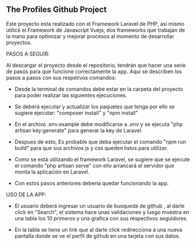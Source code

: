 
<h2>The Profiles Github Project</h2>

<p>
Este proyecto esta realizado con el Framework Laravel de PHP, así mismo utilicé el Framework de Javascript Vuejs, dos frameworks que trabajan de la mano para optimizar y mejorar procesos al momento de desarrollar proyectos.

PASOS A SEGUIR:

Al descargar el proyecto desde el repositorio, tendrán que hacer una serie de pasos para que funcione correctamente la app. Aqui se describen los pasos a pasos con sus respetivos comandos:

- Desde la terminal de comandos debe estar en la carpeta del proyecto para poder realizar las siguientes ejecuciones.

- Se deberá ejecutar y actualizar los paquetes que tenga por ello se sugiere ejecutar: "composer install" y "npm install"

- En el archivo .env.example debe modificarse a .env y se ejecuta "php artisan key:generate" para generar la key de Laravel.

- Despues de esto, Es probable que deba ejecutar el comando "npm run build" para que sus archivos js y css queden listos para utilizar.

- Como se está utilizando el framework Laravel, se sugiere que se ejecute el comando "php artisan serve" con ello arrancará el servidor que monta la aplicación en Laravel.

- Con estos pasos anteriores debería quedar funcionando la app.

USO DE LA APP:

- El usuario deberá ingresar un usuario de busqueda de github , al darle click en "Search", el sistema hace unas validaciones y luego muestra en una tabla los 10 primeros y una grafica con sus respectivos seguidores.

- En la tabla se tiene un link que al darle click redirecciona a una nueva pantalla donde se ve el perfil de github en una tarjeta con sus datos.

</p>
